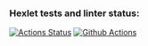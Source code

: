 ### Hexlet tests and linter status:
[![Actions Status](https://github.com/PolinaVoronczova/php-project-48/workflows/hexlet-check/badge.svg)](https://github.com/PolinaVoronczova/php-project-48/actions)
[![Github Actions](https://github.com/PolinaVoronczova/php-project-48/workflows/differ/badge.svg)](https://github.com/PolinaVoronczova/php-project-48/actions)